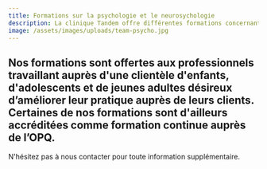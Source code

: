 ```yaml
---
title: Formations sur la psychologie et le neurosychologie
description: La clinique Tandem offre différentes formations concernant la santé mentale.
image: /assets/images/uploads/team-psycho.jpg
---
```

## Nos formations sont offertes aux professionnels travaillant auprès d'une clientèle d'enfants, d'adolescents et de jeunes adultes désireux d’améliorer leur pratique auprès de leurs clients. Certaines de nos formations sont d'ailleurs accréditées comme formation continue auprès de l’OPQ.

N'hésitez pas à nous contacter pour toute information supplémentaire.
